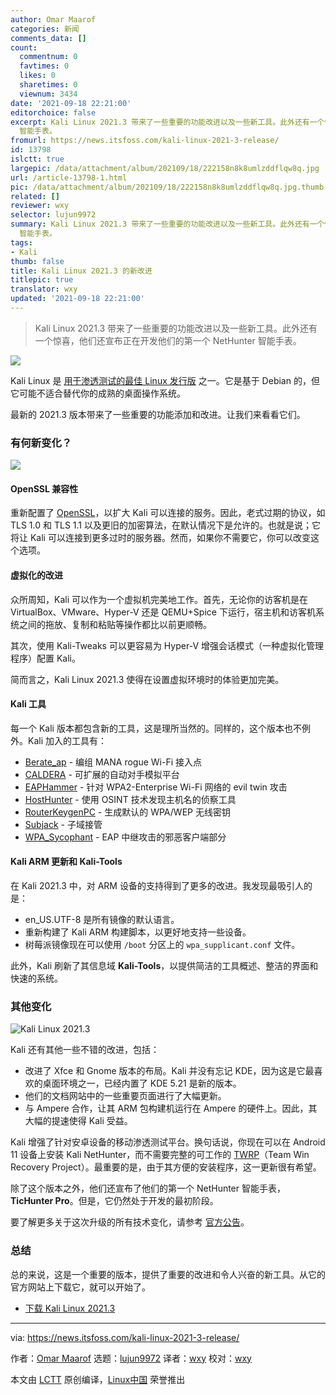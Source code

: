 ```yaml
---
author: Omar Maarof
categories: 新闻
comments_data: []
count:
  commentnum: 0
  favtimes: 0
  likes: 0
  sharetimes: 0
  viewnum: 3434
date: '2021-09-18 22:21:00'
editorchoice: false
excerpt: Kali Linux 2021.3 带来了一些重要的功能改进以及一些新工具。此外还有一个惊喜，他们还宣布正在开发他们的第一个 NetHunter
  智能手表。
fromurl: https://news.itsfoss.com/kali-linux-2021-3-release/
id: 13798
islctt: true
largepic: /data/attachment/album/202109/18/222158n8k8umlzddflqw8q.jpg
url: /article-13798-1.html
pic: /data/attachment/album/202109/18/222158n8k8umlzddflqw8q.jpg.thumb.jpg
related: []
reviewer: wxy
selector: lujun9972
summary: Kali Linux 2021.3 带来了一些重要的功能改进以及一些新工具。此外还有一个惊喜，他们还宣布正在开发他们的第一个 NetHunter
  智能手表。
tags:
- Kali
thumb: false
title: Kali Linux 2021.3 的新改进
titlepic: true
translator: wxy
updated: '2021-09-18 22:21:00'
---
```



> 
> Kali Linux 2021.3 带来了一些重要的功能改进以及一些新工具。此外还有一个惊喜，他们还宣布正在开发他们的第一个 NetHunter 智能手表。
> 
> 
> 


![](/data/attachment/album/202109/18/222158n8k8umlzddflqw8q.jpg)


Kali Linux 是 [用于渗透测试的最佳 Linux 发行版](https://itsfoss.com/linux-hacking-penetration-testing/) 之一。它是基于 Debian 的，但它可能不适合替代你的成熟的桌面操作系统。


最新的 2021.3 版本带来了一些重要的功能添加和改进。让我们来看看它们。


### 有何新变化？


![](/data/attachment/album/202109/18/222201i5s5r5o0jcz9zg9a.png)


#### OpenSSL 兼容性


重新配置了 [OpenSSL](https://www.openssl.org/)，以扩大 Kali 可以连接的服务。因此，老式过期的协议，如 TLS 1.0 和 TLS 1.1 以及更旧的加密算法，在默认情况下是允许的。也就是说；它将让 Kali 可以连接到更多过时的服务器。然而，如果你不需要它，你可以改变这个选项。


#### 虚拟化的改进


众所周知，Kali 可以作为一个虚拟机完美地工作。首先，无论你的访客机是在 VirtualBox、VMware、Hyper-V 还是 QEMU+Spice 下运行，宿主机和访客机系统之间的拖放、复制和粘贴等操作都比以前更顺畅。


其次，使用 Kali-Tweaks 可以更容易为 Hyper-V 增强会话模式（一种虚拟化管理程序）配置 Kali。


简而言之，Kali Linux 2021.3 使得在设置虚拟环境时的体验更加完美。


#### Kali 工具


每一个 Kali 版本都包含新的工具，这是理所当然的。同样的，这个版本也不例外。Kali 加入的工具有：


* [Berate\_ap](https://pkg.kali.org/pkg/berate-ap) - 编组 MANA rogue Wi-Fi 接入点
* [CALDERA](https://pkg.kali.org/pkg/caldera) - 可扩展的自动对手模拟平台
* [EAPHammer](https://pkg.kali.org/pkg/eaphammer) - 针对 WPA2-Enterprise Wi-Fi 网络的 evil twin 攻击
* [HostHunter](https://pkg.kali.org/pkg/hosthunter) - 使用 OSINT 技术发现主机名的侦察工具
* [RouterKeygenPC](https://pkg.kali.org/pkg/routerkeygenpc) - 生成默认的 WPA/WEP 无线密钥
* [Subjack](https://pkg.kali.org/pkg/subjack) - 子域接管
* [WPA\_Sycophant](https://pkg.kali.org/pkg/wpa-sycophant) - EAP 中继攻击的邪恶客户端部分


#### Kali ARM 更新和 Kali-Tools


在 Kali 2021.3 中，对 ARM 设备的支持得到了更多的改进。我发现最吸引人的是：


* en\_US.UTF-8 是所有镜像的默认语言。
* 重新构建了 Kali ARM 构建脚本，以更好地支持一些设备。
* 树莓派镜像现在可以使用 `/boot` 分区上的 `wpa_supplicant.conf` 文件。


此外，Kali 刷新了其信息域 **Kali-Tools**，以提供简洁的工具概述、整洁的界面和快速的系统。


### 其他变化


![Kali Linux 2021.3](/data/attachment/album/202109/18/222202ruuftet44eozn7pt.jpg)


Kali 还有其他一些不错的改进，包括：


* 改进了 Xfce 和 Gnome 版本的布局。Kali 并没有忘记 KDE，因为这是它最喜欢的桌面环境之一，已经内置了 KDE 5.21 是新的版本。
* 他们的文档网站中的一些重要页面进行了大幅更新。
* 与 Ampere 合作，让其 ARM 包构建机运行在 Ampere 的硬件上。因此，其大幅的提速使得 Kali 受益。


Kali 增强了针对安卓设备的移动渗透测试平台。换句话说，你现在可以在 Android 11 设备上安装 Kali NetHunter，而不需要完整的可工作的 [TWRP](http://twrp.me/)（Team Win Recovery Project）。最重要的是，由于其方便的安装程序，这一更新很有希望。


除了这个版本之外，他们还宣布了他们的第一个 NetHunter 智能手表，**TicHunter Pro**。但是，它仍然处于开发的最初阶段。


要了解更多关于这次升级的所有技术变化，请参考 [官方公告](https://www.kali.org/blog/kali-linux-2021-3-release/)。


### 总结


总的来说，这是一个重要的版本，提供了重要的改进和令人兴奋的新工具。从它的官方网站上下载它，就可以开始了。


* [下载 Kali Linux 2021.3](https://www.kali.org/get-kali/)




---


via: <https://news.itsfoss.com/kali-linux-2021-3-release/>


作者：[Omar Maarof](https://news.itsfoss.com/author/omar/) 选题：[lujun9972](https://github.com/lujun9972) 译者：[wxy](https://github.com/wxy) 校对：[wxy](https://github.com/wxy)


本文由 [LCTT](https://github.com/LCTT/TranslateProject) 原创编译，[Linux中国](https://linux.cn/) 荣誉推出